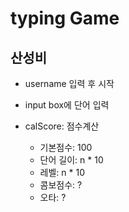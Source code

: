 # typing Game

## 산성비
- username 입력 후 시작
- input box에 단어 입력

- calScore: 점수계산
  - 기본점수: 100
  - 단어 길이: n * 10
  - 레벨: n * 10 
  - 콤보점수: ?
  - 오타: ?